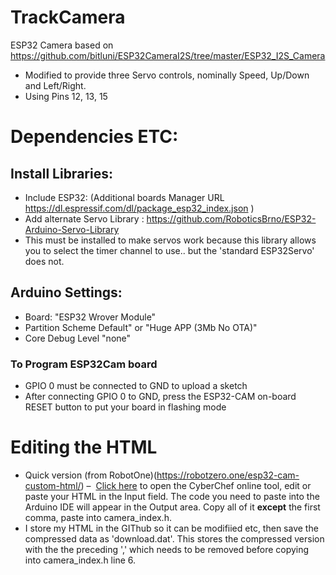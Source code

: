 # TrackCamera
 ESP32 Camera based on https://github.com/bitluni/ESP32CameraI2S/tree/master/ESP32_I2S_Camera
   - Modified to provide three Servo controls, nominally Speed, Up/Down and Left/Right.
   - Using Pins 12, 13, 15

# Dependencies ETC:
## Install Libraries:
 - Include ESP32: (Additional boards Manager URL https://dl.espressif.com/dl/package_esp32_index.json )
 - Add alternate Servo Library : https://github.com/RoboticsBrno/ESP32-Arduino-Servo-Library 
 - This must be installed to make servos work because this library allows you to select the timer channel to use.. but the 'standard ESP32Servo' does not.
 
## Arduino Settings: 
   - Board: "ESP32 Wrover Module"
   - Partition Scheme Default" or "Huge APP (3Mb No OTA)"
   - Core Debug Level "none"

### To Program ESP32Cam board 
   - GPIO 0 must be connected to GND to upload a sketch
   - After connecting GPIO 0 to GND, press the ESP32-CAM on-board RESET button to put your board in flashing mode

# Editing the HTML
  - Quick version (from RobotOne)(https://robotzero.one/esp32-cam-custom-html/)
  –&nbsp; <a href="https://gchq.github.io/CyberChef/#recipe=Gzip('Dynamic%20Huffman%20Coding','index.html.gz','',false)To_Hex('0x')Split('0x',',0x')&amp;input=PCFkb2N0eXBlIGh0bWw%2BCjxodG1sPgogICAgPGhlYWQ%2BCiAgICAgICAgPG1ldGEgY2hhcnNldD0idXRmLTgiPgogICAgICAgIDxtZXRhIG5hbWU9InZpZXdwb3J0IiBjb250ZW50PSJ3aWR0aD1kZXZpY2Utd2lkdGgsaW5pdGlhbC1zY2FsZT0xIj4KICAgICAgICA8dGl0bGU%2BUm9ib3QgWmVybyBPbmUgV2FzIEhlcmU8L3RpdGxlPgogICAgPC9oZWFkPgogICAgPGJvZHk%2BCiAgICAgICAgPGRpdiBpZD0ibG9nbyI%2BCiAgICAgICAgICAgIDxsYWJlbCBmb3I9Im5hdi10b2dnbGUtY2IiIGlkPSJuYXYtdG9nZ2xlIj4mIzk3NzY7Jm5ic3A7Jm5ic3A7VG9nZ2xlIHNldHRpbmdzPC9sYWJlbD4KICAgICAgICAgPC9kaXY%2BCiAgICA8L2JvZHk%2BCjwvaHRtbD4" target="_blank" rel="noopener">Click here</a> to open the CyberChef online tool, edit or paste your HTML in the Input field. The code you need to paste into the Arduino IDE will appear in the Output area. Copy all of it <strong>except</strong> the first comma, paste into camera_index.h.
  - I store my  HTML in the GIThub so it can be modifiied etc, then save the compressed data as 'download.dat'. This stores the compressed version with the the preceding ',' which needs to be removed before copying into camera_index.h line 6.
  

